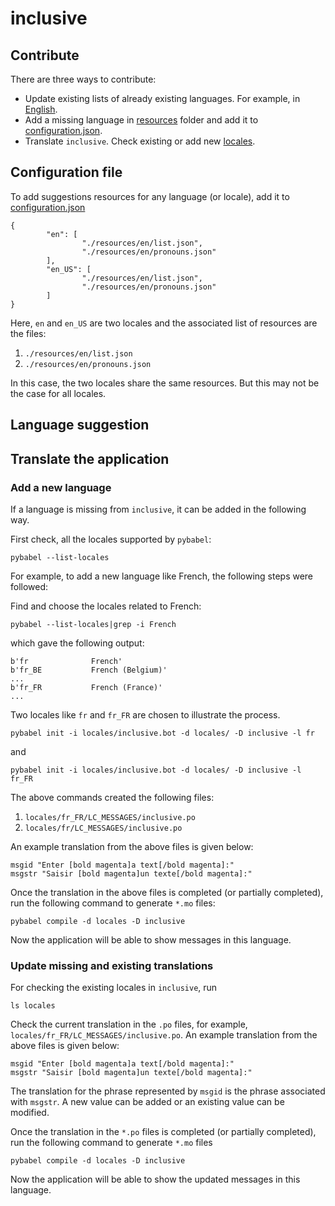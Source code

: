 # inclusive

## Contribute
There are three ways to contribute:
* Update existing lists of already existing languages. For example, in [English](./resources/en/list.json).
* Add a missing language in [resources](./resources) folder and add it to [configuration.json](./configuration.json).
* Translate `inclusive`. Check existing or add new [locales](./locales).

## Configuration file
To add suggestions resources for any language (or locale), add it to [configuration.json](./configuration.json)

```
{
        "en": [
                "./resources/en/list.json",
                "./resources/en/pronouns.json"
        ],
        "en_US": [
                "./resources/en/list.json",
                "./resources/en/pronouns.json"
        ]
}

```

Here, `en` and `en_US` are two locales and the associated list of resources are the files:
1. `./resources/en/list.json`
2. `./resources/en/pronouns.json`

In this case, the two locales share the same resources. But this may not be the case for all locales.

## Language suggestion

## Translate the application

### Add a new language
If a language is missing from `inclusive`, it can be added in the following way.

First check, all the locales supported by `pybabel`:

```
pybabel --list-locales
```

For example, to add a new language like French, the following steps were followed:

Find and choose the locales related to French:

```
pybabel --list-locales|grep -i French
```
which gave the following output:
```
b'fr              French'
b'fr_BE           French (Belgium)'
...
b'fr_FR           French (France)'
...
```

Two locales like `fr` and `fr_FR` are chosen to illustrate the process.

```
pybabel init -i locales/inclusive.bot -d locales/ -D inclusive -l fr
```
and

```
pybabel init -i locales/inclusive.bot -d locales/ -D inclusive -l fr_FR
```

The above commands created the following files:
1. `locales/fr_FR/LC_MESSAGES/inclusive.po`
2. `locales/fr/LC_MESSAGES/inclusive.po`

An example translation from the above files is given below:
```
msgid "Enter [bold magenta]a text[/bold magenta]:"
msgstr "Saisir [bold magenta]un texte[/bold magenta]:"
```

Once the translation in the above files is completed (or partially completed), run the following command to generate `*.mo` files: 

```
pybabel compile -d locales -D inclusive
```

Now the application will be able to show messages in this language.

### Update missing and existing translations
For checking the existing locales in `inclusive`, run
```
ls locales
```

Check the current translation in the `.po` files, for example, `locales/fr_FR/LC_MESSAGES/inclusive.po`.
An example translation from the above files is given below:
```
msgid "Enter [bold magenta]a text[/bold magenta]:"
msgstr "Saisir [bold magenta]un texte[/bold magenta]:"
```
The translation for the phrase represented by `msgid` is the phrase associated with `msgstr`. A new value can be added or an existing value can be modified.

Once the translation in the `*.po` files is completed (or partially completed), run the following command to generate `*.mo` files

```
pybabel compile -d locales -D inclusive
```

Now the application will be able to show the updated messages in this language.
